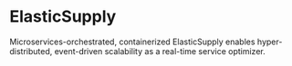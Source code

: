 # ElasticSupply
Microservices-orchestrated, containerized ElasticSupply enables hyper-distributed, event-driven scalability as a real-time service optimizer.
